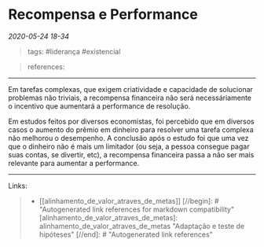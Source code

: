 # Recompensa e Performance

*2020-05-24 18-34*
> tags: #liderança #existencial

> references: 
---
Em tarefas complexas, que exigem criatividade e capacidade de solucionar problemas não triviais, a recompensa financeira não será necessáriamente o incentivo que aumentará a performance de resolução.

Em estudos feitos por diversos economistas, foi percebido que em diversos casos o aumento do prêmio em dinheiro para resolver uma tarefa complexa não melhorou o desempenho. A conclusão após o estudo foi que uma vez que o dinheiro não é mais um limitador (ou seja, a pessoa consegue pagar suas contas, se divertir, etc), a recompensa financeira passa a não ser mais relevante para aumentar a performance.

---
Links:
>   - [[alinhamento_de_valor_atraves_de_metas]]
[//begin]: # "Autogenerated link references for markdown compatibility"
[alinhamento_de_valor_atraves_de_metas]: alinhamento_de_valor_atraves_de_metas "Adaptação e teste de hipóteses"
[//end]: # "Autogenerated link references"